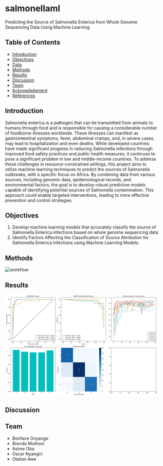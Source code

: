 # salmonellaml
Predicting the Source of Salmonella Enterica from Whole Genome Sequencing Data Using Machine Learning

## Table of Contents
- [Introduction](#Introduction)
- [Objectives](#Objectives)
- [Data](#Data)
- [Methods](#Methods)
- [Results](#Results)
- [Discussion](#Discussion)
- [Team](#Team)
- [Acknowledgment](#Acknowledgment)
- [References](#References)

## Introduction
Salmonella enterica is a pathogen that can be transmitted from animals to humans through food and is responsible for causing a considerable number of foodborne illnesses worldwide. These illnesses can manifest as gastrointestinal symptoms, fever, abdominal cramps, and, in severe cases, may lead to hospitalization and even deaths. While developed countries have made significant progress in reducing Salmonella infections through improved food safety practices and public health measures, it continues to pose a significant problem in low and middle-income countries. To address these challenges in resource-constrained settings, this project aims to utilize machine learning techniques to predict the sources of Salmonella outbreaks, with a specific focus on Africa. By combining data from various sources, including genomic data, epidemiological records, and environmental factors, the goal is to develop robust predictive models capable of identifying potential sources of Salmonella contamination. This approach could enable targeted interventions, leading to more effective prevention and control strategies.


## Objectives
1. Develop machine learning models that accurately classify the source of Salmonella Enterica infections based on whole genome sequencing data
2. Identify Factors Affecting the Classification of Source Attribution for Salmonella Enterica Infections using Machine Learning Models.

## Methods

![workflow](https://github.com/omicscodeathon/salmonellaml/blob/main/figures/workflow_2.png)

## Results
![results](https://github.com/omicscodeathon/salmonellaml/blob/main/figures/CNN_Training_Val_Evaluation.png)

## Discussion
 
 ## Team
- Bonface Onyango
- Brenda Muthoni
- Asime Oba
- Oscar Nyangiri
- Olaitan Awe
